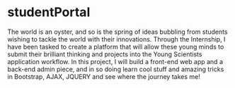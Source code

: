 # studentPortal
The world is an oyster, and so is the spring of ideas bubbling from students wishing to tackle the world with their innovations. Through the Internship, I have been tasked to create a platform that will allow these young minds to submit their brilliant thinking and projects  into the Young Scientists application workflow. In this project, I will build a front-end web app and a back-end admin piece, and in so doing learn cool stuff and amazing tricks in Bootstrap, AJAX, JQUERY and see where the journey takes me! 
